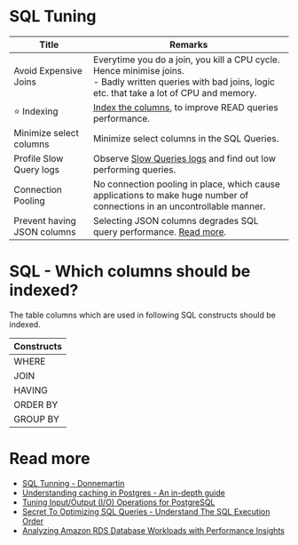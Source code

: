 # SQL Tuning

| Title                       | Remarks                                                                                                                                                                    |
|-----------------------------|----------------------------------------------------------------------------------------------------------------------------------------------------------------------------|
| Avoid Expensive Joins       | Everytime you do a join, you kill a CPU cycle. Hence minimise joins.<br/>- Badly written queries with bad joins, logic etc. that take a lot of CPU and memory.             |
| :star: Indexing             | [Index the columns](../5_DataStructuresUsedInDB/Indexing/Readme.md), to improve READ queries performance.                                                               |
| Minimize select columns     | Minimize select columns in the SQL Queries.                                                                                                                                |
| Profile Slow Query logs     | Observe [Slow Queries logs](https://severalnines.com/blog/how-identify-mysql-performance-issues-slow-queries/) and find out low performing queries.                        |
| Connection Pooling          | No connection pooling in place, which cause applications to make huge number of connections in an uncontrollable manner.                                                   |
| Prevent having JSON columns | Selecting JSON columns degrades SQL query performance. [Read more](https://stackoverflow.com/questions/71086258/query-on-json-jsonb-column-super-slow-can-i-use-an-index). |

# SQL - Which columns should be indexed?

The table columns which are used in following SQL constructs should be indexed.

| Constructs |
|------------|
| WHERE      |
| JOIN       |
| HAVING     |
| ORDER BY   |
| GROUP BY   |

# Read more
- [SQL Tunning - Donnemartin](https://github.com/donnemartin/system-design-primer#sql-tuning)
- [Understanding caching in Postgres - An in-depth guide](https://madusudanan.com/blog/understanding-postgres-caching-in-depth/)
- [Tuning Input/Output (I/O) Operations for PostgreSQL](https://severalnines.com/blog/tuning-io-operations-postgresql/)
- [Secret To Optimizing SQL Queries - Understand The SQL Execution Order](https://www.youtube.com/watch?v=BHwzDmr6d7s)
- [Analyzing Amazon RDS Database Workloads with Performance Insights](https://aws.amazon.com/blogs/database/analyzing-amazon-rds-database-workload-with-performance-insights/)